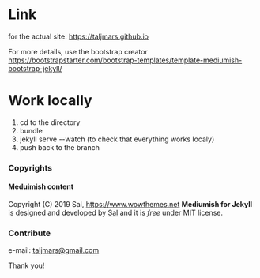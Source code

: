# Link

for the actual site: https://taljmars.github.io

For more details, use the bootstrap creator
https://bootstrapstarter.com/bootstrap-templates/template-mediumish-bootstrap-jekyll/

# Work locally
1. cd to the directory
2. bundle
3. jekyll serve --watch (to check that everything works localy)
4. push back to the branch

### Copyrights

#### Meduimish content
Copyright (C) 2019 Sal, https://www.wowthemes.net
**Mediumish for Jekyll** is designed and developed by [Sal](https://www.wowthemes.net) and it is *free* under MIT license. 

### Contribute

e-mail: taljmars@gmail.com

Thank you!
